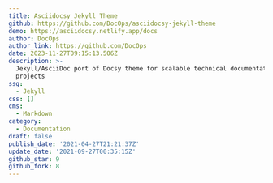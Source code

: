 ```yaml
---
title: Asciidocsy Jekyll Theme
github: https://github.com/DocOps/asciidocsy-jekyll-theme
demo: https://asciidocsy.netlify.app/docs
author: DocOps
author_link: https://github.com/DocOps
date: 2023-11-27T09:15:13.506Z
description: >-
  Jekyll/AsciiDoc port of Docsy theme for scalable technical documentation
  projects
ssg:
  - Jekyll
css: []
cms:
  - Markdown
category:
  - Documentation
draft: false
publish_date: '2021-04-27T21:21:37Z'
update_date: '2021-09-27T00:35:15Z'
github_star: 9
github_fork: 8
---
```


